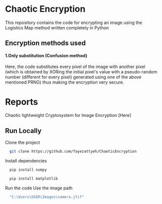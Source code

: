 # Chaotic Encryption

This repository contains the code for encrypting an image using the Logistics Map method written completely in Python




## Encryption methods used

#### 1.Only substitution (Confusion method)
Here, the code substitutes every pixel of the image with another pixel (which is obtained by XORing the initial pixel's value with a pseudo-random number (different for every pixel) generated using one of the above mentioned PRNG) thus making the encryption very secure.


# Reports
Chaotic lightweight Cryptosystem for Image Encryption [Here]

## Run Locally

Clone the project

```bash
  git clone https://github.com/fayezattyeh/ChaoticEncryption
```



Install dependencies

```bash
  pip install numpy
```

```bash
  pip install matplotlib
```

Run the code
Use the image path
```bash
  "C:\Users\USER\Images\camera.jfif"
```
